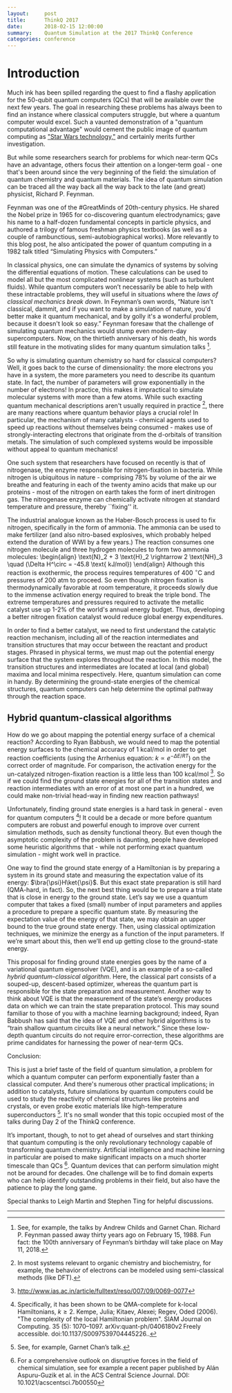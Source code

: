 ```yaml
---
layout:     post
title:      ThinkQ 2017
date:       2018-02-15 12:00:00
summary:    Quantum Simulation at the 2017 ThinkQ Conference
categories: conference
---
```


# Introduction

Much ink has been spilled regarding the quest to find a flashy application for the 50-qubit quantum computers (QCs) that will be available over the next few years. The goal in researching these problems has always been to find an instance where classical computers struggle, but where a quantum computer would excel. Such a vaunted demonstration of a "quantum computational advantage" would cement the public image of quantum computing as ["Star Wars technology,"](https://www.nytimes.com/2018/01/16/opinion/while-you-were-sleeping.html) and certainly merits further investigation. 

But while some researchers search for problems for which near-term QCs have an advantage, others focus their attention on a longer-term goal - one that's been around since the very beginning of the field: the simulation of quantum chemistry and quantum materials. The idea of quantum simulation can be traced all the way back all the way back to the late (and great) physicist, Richard P. Feynman. 

Feynman was one of the #GreatMinds of 20th-century physics. He shared the Nobel prize in 1965 for co-discovering quantum electrodynamics; gave his name to a half-dozen fundamental concepts in particle physics, and authored a trilogy of famous freshman physics textbooks (as well as a couple of rambunctious, semi-autobiographical works). More relevantly to this blog post, he also anticipated the power of quantum computing in a 1982 talk titled “Simulating Physics with Computers.”

In classical physics, one can simulate the dynamics of systems by solving the differential equations of motion. These calculations can be used to model all but the most complicated nonlinear systems (such as turbulent fluids). While quantum computers won’t necessarily be able to help with these intractable problems, they will useful in situations where the _laws of classical mechanics break down_. In Feynman’s own words, “Nature isn't classical, dammit, and if you want to make a simulation of nature, you'd better make it quantum mechanical, and by golly it's a wonderful problem, because it doesn't look so easy.” Feynman foresaw that the challenge of simulating quantum mechanics would stump even modern-day supercomputers. Now, on the thirtieth anniversary of his death, his words still feature in the motivating slides for many quantum simulation talks [^1]. 

So why is simulating quantum chemistry so hard for classical computers? Well, it goes back to the curse of dimensionality: the more electrons you have in a system, the more parameters you need to describe its quantum state. In fact, the number of parameters will grow exponentially in the number of electrons! In practice, this makes it impractical to simulate molecular systems with more than a few atoms. While such exacting quantum mechanical descriptions aren't usually required in practice [^2], there are many reactions where quantum behavior plays a crucial role! In particular, the mechanism of many catalysts - chemical agents used to speed up reactions without themselves being consumed - makes use of strongly-interacting electrons that originate from the d-orbitals of transition metals. The simulation of such complexed systems would be impossible without appeal to quantum mechanics!  

One such system that researchers have focused on recently is that of nitrogenase, the enzyme responsible for nitrogen-fixation in bacteria. While nitrogen is ubiquitous in nature - comprising 78% by volume of the air we breathe and featuring in each of the twenty amino acids that make up our proteins - most of the nitrogen on earth takes the form of inert dinitrogen gas. The nitrogenase enzyme can chemically activate nitrogen at standard temperature and pressure, thereby ``fixing'' it. 
	
The industrial analogue known as the Haber-Bosch process is used to fix nitrogen, specifically in the form of ammonia. The ammonia can be used to make fertilizer (and also nitro-based explosives, which probably helped extend the duration of WWI by a few years.) The reaction consumes one nitrogen molecule and three hydrogen molecules to form two ammonia molecules:
\begin{align}
\text{N}_2 + 3 \text{H}_2 \rightarrow 2 \text{NH}_3 \quad (\Delta H^\circ = -45.8 \text{ kJ/mol})
\end{align}
Although this reaction is exothermic, the process requires temperatures of 400 $^\circ$C and pressures of 200 atm to proceed. So even though nitrogen fixation is thermodynamically favorable at room temperature, it proceeds slowly due to the immense activation energy required to break the triple bond. The extreme temperatures and pressures required to activate the metallic catalyst use up 1-2% of the world's annual energy budget. Thus, developing a better nitrogen fixation catalyst would reduce global energy expenditures. 

In order to find a better catalyst, we need to first understand the catalytic reaction mechanism, including all of the reaction intermediates and transition structures that may occur between the reactant and product stages. Phrased in physical terms, we must map out the potential energy surface that the system explores throughout the reaction. In this model, the transition structures and intermediates are located at local (and global) maxima and local minima respectively. Here, quantum simulation can come in handy. By determining the ground-state energies of the chemical structures, quantum computers can help determine the optimal pathway through the reaction space. 

## Hybrid quantum-classical algorithms

How do we go about mapping the potential energy surface of a chemical reaction? According to Ryan Babbush, we would need to map the potential energy surfaces to the chemical accuracy of 1 kcal/mol in order to get reaction coefficients (using the Arrhenius equation: $k \propto e^{-\Delta E/RT}$) on the correct order of magnitude. For comparison, the activation energy for the un-catalyzed nitrogen-fixation reaction is a little less than 100 kcal/mol [^3]. So if we could find the ground state energies for all of the transition states and reaction intermediates with an error of at most one part in a hundred, we could make non-trivial head-way in finding new reaction pathways!

Unfortunately, finding ground state energies is a hard task in general - even for quantum computers [^4]! It could be a decade or more before quantum computers are robust and powerful enough to improve over current simulation methods, such as density functional theory. But even though the asymptotic complexity of the problem is daunting, people have developed some heuristic algorithms that - while not performing exact quantum simulation - might work well in practice. 

One way to find the ground state energy of a Hamiltonian is by preparing a system in its ground state and measuring the expectation value of its energy: $\bra{\psi}H\ket{\psi}$. But this exact state preparation is still hard (QMA-hard, in fact). So, the next best thing would be to prepare a trial state that is close in energy to the ground state. Let’s say we use a quantum computer that takes a fixed (small) number of input parameters and applies a procedure to prepare a specific quantum state. By measuring the expectation value of the energy of that state, we may obtain an upper bound to the true ground state energy. Then, using classical optimization techniques, we minimize the energy as a function of the input parameters. If we’re smart about this, then we’ll end up getting close to the ground-state energy.

This proposal for finding ground state energies goes by the name of a variational quantum eigensolver (VQE), and is an example of a so-called _hybrid quantum-classical algorithm_. Here, the classical part consists of a souped-up, descent-based optimizer, whereas the quantum part is responsible for the state preparation and measurement. Another way to think about VQE is that the measurement of the state’s energy produces data on which we can train the state preparation protocol. This may sound familiar to those of you with a machine learning background; indeed, Ryan Babbush has said that the idea of VQE and other hybrid algorithms is to “train shallow quantum circuits like a neural network.” Since these low-depth quantum circuits do not require error-correction, these algorithms are prime candidates for harnessing the power of near-term QCs. 

Conclusion:

This is just a brief taste of the field of quantum simulation, a problem for which a quantum computer can perform exponentially faster than a classical computer. And there's numerous other practical implications; in addition to catalysts, future simulations by quantum computers could be used to study the reactivity of chemical structures like proteins and crystals, or even probe exotic materials like high-temperature superconductors [^5]. It's no small wonder that this topic occupied most of the talks during Day 2 of the ThinkQ conference. 

It’s important, though, to not to get ahead of ourselves and start thinking that quantum computing is the only revolutionary technology capable of transforming quantum chemistry. Artificial intelligence and machine learning in particular are poised to make significant impacts on a much shorter timescale than QCs [^6]. Quantum devices that can perform simulation might not be around for decades. One challenge will be to find domain experts who can help identify outstanding problems in their field, but also have the patience to play the long game.

Special thanks to Leigh Martin and Stephen Ting for helpful discussions. 

---

[^1]: See, for example, the talks by Andrew Childs and Garnet Chan. Richard P. Feynman passed away thirty years ago on February 15, 1988. Fun fact: the 100th anniversary of Feynman’s birthday will take place on May 11, 2018. 

[^2]: In most systems relevant to organic chemistry and biochemistry, for example, the behavior of electrons can be modeled using semi-classical methods (like DFT).

[^3]: http://www.ias.ac.in/article/fulltext/reso/007/09/0069-0077

[^4]: Specifically, it has been shown to be QMA-complete for k-local Hamiltonians, $k \ge 2$. Kempe, Julia; Kitaev, Alexei; Regev, Oded (2006). "The complexity of the local Hamiltonian problem". SIAM Journal on Computing. 35 (5): 1070–1097. arXiv:quant-ph/0406180v2 Freely accessible. doi:10.1137/S0097539704445226..

[^5]: See, for example, Garnet Chan’s talk.

[^6]: For a comprehensive outlook on disruptive forces in the field of chemical simulation, see for example a recent paper published by Alán Aspuru-Guzik et al. in the ACS Central Science Journal. DOI: 10.1021/acscentsci.7b00550


